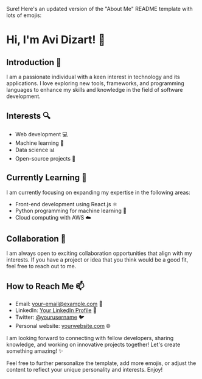 Sure! Here's an updated version of the "About Me" README template with lots of emojis:

# Hi, I'm Avi Dizart! 👋

## Introduction 🌟

I am a passionate individual with a keen interest in technology and its applications. I love exploring new tools, frameworks, and programming languages to enhance my skills and knowledge in the field of software development.

## Interests 🔍

- Web development 💻
- Machine learning 🤖
- Data science 📊
- Open-source projects 🚀

## Currently Learning 🌱

I am currently focusing on expanding my expertise in the following areas:

- Front-end development using React.js ⚛️
- Python programming for machine learning 🐍
- Cloud computing with AWS ☁️

## Collaboration 🤝

I am always open to exciting collaboration opportunities that align with my interests. If you have a project or idea that you think would be a good fit, feel free to reach out to me.

## How to Reach Me 📫

- Email: [your-email@example.com](mailto:your-email@example.com) 📧
- LinkedIn: [Your LinkedIn Profile](https://www.linkedin.com/in/yourprofile) 💼
- Twitter: [@yourusername](https://twitter.com/yourusername) 🐦
- Personal website: [yourwebsite.com](https://www.yourwebsite.com) 🌐

I am looking forward to connecting with fellow developers, sharing knowledge, and working on innovative projects together! Let's create something amazing! ✨

Feel free to further personalize the template, add more emojis, or adjust the content to reflect your unique personality and interests. Enjoy!
